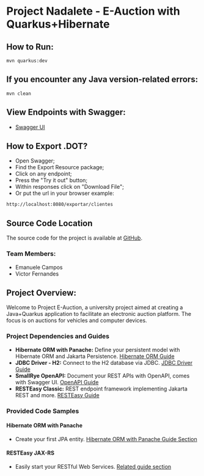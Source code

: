 # Project Nadalete - E-Auction with Quarkus+Hibernate

## How to Run:
```shell script
mvn quarkus:dev
```

## If you encounter any Java version-related errors:
```shell script
mvn clean
```
## View Endpoints with Swagger:
* [Swagger UI](http://localhost:8080/q/swagger-ui/#/)

## How to Export .DOT?
- Open Swagger;
- Find the Export Resource package;
- Click on any endpoint;
- Press the "Try it out" button;
- Within responses click on "Download File";
- Or put the url in your browser example:
```shell script
http://localhost:8080/exportar/clientes
```
## Source Code Location

The source code for the project is available at [GitHub](https://github.com/victornaca/Projeto-Lab2-Fatec/tree/main/projeto.quarkus/src/main).

### Team Members:
* Emanuele Campos
* Victor Fernandes

## Project Overview:

Welcome to Project E-Auction, a university project aimed at creating a Java+Quarkus application to facilitate an electronic auction platform. The focus is on auctions for vehicles and computer devices.

### Project Dependencies and Guides

- **Hibernate ORM with Panache:** Define your persistent model with Hibernate ORM and Jakarta Persistence. [Hibernate ORM Guide](https://quarkus.io/guides/hibernate-orm-panache)
- **JDBC Driver - H2:** Connect to the H2 database via JDBC. [JDBC Driver Guide](https://quarkus.io/guides/datasource)
- **SmallRye OpenAPI:** Document your REST APIs with OpenAPI, comes with Swagger UI. [OpenAPI Guide](https://quarkus.io/guides/openapi-swaggerui)
- **RESTEasy Classic:** REST endpoint framework implementing Jakarta REST and more. [RESTEasy Guide](https://quarkus.io/guides/resteasy)

### Provided Code Samples

#### Hibernate ORM with Panache

- Create your first JPA entity. [Hibernate ORM with Panache Guide Section](https://quarkus.io/guides/hibernate-orm-panache)

#### RESTEasy JAX-RS

- Easily start your RESTful Web Services. [Related guide section](https://quarkus.io/guides/getting-started#the-jax-rs-resources)

